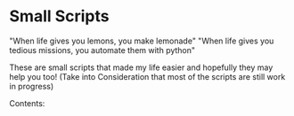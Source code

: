 # Small Scripts
"When life gives you lemons, you make lemonade"
"When life gives you tedious missions, you automate them with python"

These are small scripts that made my life easier and hopefully they may help you too!
(Take into Consideration that most of the scripts are still work in progress)

Contents:

